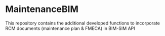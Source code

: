 # MaintenanceBIM
This repository contains the additional developed functions to incorporate RCM documents (maintenance plan & FMECA) in BIM-SIM API


